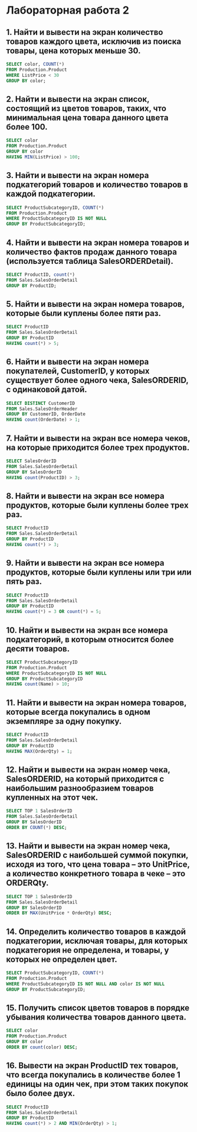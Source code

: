 # Лабораторная работа 2

## 1. Найти и вывести на экран количество товаров каждого цвета, исключив из поиска товары, цена которых меньше 30. 
```sql
SELECT color, COUNT(*) 
FROM Production.Product 
WHERE ListPrice < 30 
GROUP BY color;
```
## 2. Найти и вывести на экран список, состоящий из цветов товаров, таких, что минимальная цена товара данного цвета более 100.
```sql
SELECT color 
FROM Production.Product 
GROUP BY color 
HAVING MIN(ListPrice) > 100;
```
## 3. Найти и вывести на экран номера подкатегорий товаров и количество товаров в каждой подкатегории.
```sql
SELECT ProductSubcategoryID, COUNT(*) 
FROM Production.Product 
WHERE ProductSubcategoryID IS NOT NULL 
GROUP BY ProductSubcategoryID;
```
## 4. Найти и вывести на экран номера товаров и количество фактов продаж данного товара (используется таблица SalesORDERDetail).
```sql
SELECT ProductID, count(*) 
FROM Sales.SalesOrderDetail 
GROUP BY ProductID;
```
## 5. Найти и вывести на экран номера товаров, которые были куплены более пяти раз.
```sql
SELECT ProductID 
FROM Sales.SalesOrderDetail 
GROUP BY ProductID 
HAVING count(*) > 5; 
```
## 6. Найти и вывести на экран номера покупателей, CustomerID, у которых существует более одного чека, SalesORDERID, с одинаковой датой.
```sql
SELECT DISTINCT CustomerID 
FROM Sales.SalesOrderHeader
GROUP BY CustomerID, OrderDate 
HAVING count(OrderDate) > 1; 
```
## 7. Найти и вывести на экран все номера чеков, на которые приходится более трех продуктов.
```sql
SELECT SalesOrderID 
FROM Sales.SalesOrderDetail 
GROUP BY SalesOrderID 
HAVING count(ProductID) > 3;
```
## 8. Найти и вывести на экран все номера продуктов, которые были куплены более трех раз.
```sql
SELECT ProductID 
FROM Sales.SalesOrderDetail 
GROUP BY ProductID 
HAVING count(*) > 3; 
```
## 9. Найти и вывести на экран все номера продуктов, которые были куплены или три или пять раз.
```sql
SELECT ProductID 
FROM Sales.SalesOrderDetail 
GROUP BY ProductID 
HAVING count(*) = 3 OR count(*) = 5;
```
## 10. Найти и вывести на экран все номера подкатегорий, в которым относится более десяти товаров.
```sql
SELECT ProductSubcategoryID 
FROM Production.Product 
WHERE ProductSubcategoryID IS NOT NULL 
GROUP BY ProductSubcategoryID 
HAVING count(Name) > 10;
```
## 11. Найти и вывести на экран номера товаров, которые всегда покупались в одном экземпляре за одну покупку.
```sql
SELECT ProductID 
FROM Sales.SalesOrderDetail 
GROUP BY ProductID 
HAVING MAX(OrderQty) = 1;
```
## 12. Найти и вывести на экран номер чека, SalesORDERID, на который приходится с наибольшим разнообразием товаров купленных на этот чек.
```sql
SELECT TOP 1 SalesOrderID 
FROM Sales.SalesOrderDetail 
GROUP BY SalesOrderID 
ORDER BY COUNT(*) DESC;
```
## 13. Найти и вывести на экран номер чека, SalesORDERID с наибольшей суммой покупки, исходя из того, что цена товара – это UnitPrice, а количество конкретного товара в чеке – это ORDERQty.
```sql
SELECT TOP 1 SalesOrderID 
FROM Sales.SalesOrderDetail 
GROUP BY SalesOrderID 
ORDER BY MAX(UnitPrice * OrderQty) DESC;
```
## 14. Определить количество товаров в каждой подкатегории, исключая товары, для которых подкатегория не определена, и товары, у которых не определен цвет.
```sql
SELECT ProductSubcategoryID, COUNT(*) 
FROM Production.Product 
WHERE ProductSubcategoryID IS NOT NULL AND color IS NOT NULL 
GROUP BY ProductSubcategoryID;
```

## 15. Получить список цветов товаров в порядке убывания количества товаров данного цвета.
```sql
SELECT color 
FROM Production.Product 
GROUP BY color 
ORDER BY count(color) DESC;
```

## 16. Вывести на экран ProductID тех товаров, что всегда покупались в количестве более 1 единицы на один чек, при этом таких покупок было более двух.
```sql
SELECT ProductID 
FROM Sales.SalesOrderDetail 
GROUP BY ProductID 
HAVING count(*) > 2 AND MIN(OrderQty) > 1;
```
